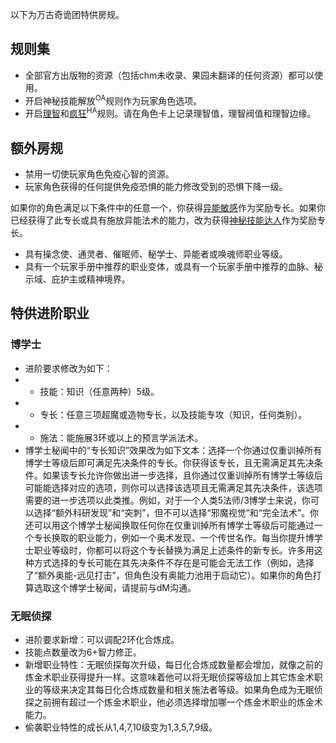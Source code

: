 以下为万古奇诡团特供房规。

## 规则集

- 全部官方出版物的资源（包括chm未收录、果园未翻译的任何资源）都可以使用。
- 开启神秘技能解放<sup>OA</sup>规则作为玩家角色选项。
- 开启[理智](理智)和[疯狂](疯狂)<sup>HA</sup>规则。请在角色卡上记录理智值，理智阀值和理智边缘。

## 额外房规

- 禁用一切使玩家角色免疫心智的资源。
- 玩家角色获得的任何提供免疫恐惧的能力修改受到的恐惧下降一级。

如果你的角色满足以下条件中的任意一个，你获得[异能敏感](https://xiaoxiaomeow.github.io/pathfinder/feat?feat=psychic%20sensitivity)作为奖励专长。如果你已经获得了此专长或具有施放异能法术的能力，改为获得[神秘技能达人](https://xiaoxiaomeow.github.io/pathfinder/feat?feat=psychic%20virtuoso)作为奖励专长。

- 具有操念使、通灵者、催眠师、秘学士、异能者或唤魂师职业等级。
- 具有一个玩家手册中推荐的职业变体，或具有一个玩家手册中推荐的血脉、秘示域、庇护主或精神境界。

## 特供进阶职业

### 博学士

- 进阶要求修改为如下：
- - 技能：知识（任意两种）5级。
- - 专长：任意三项超魔或造物专长，以及技能专攻（知识，任何类别）。
- - 施法：能施展3环或以上的预言学派法术。
- 博学士秘闻中的“专长知识”效果改为如下文本：选择一个你通过仅重训掉所有博学士等级后即可满足先决条件的专长。你获得该专长，且无需满足其先决条件。如果该专长允许你做出进一步选择，且你通过仅重训掉所有博学士等级后可能能选择对应的选项，则你可以选择该选项且无需满足其先决条件，该选项需要的进一步选项以此类推。例如，对于一个人类5法师/3博学士来说，你可以选择“额外科研发现”和“突刺”，但不可以选择“邪魔视觉”和“完全法术”。你还可以用这个博学士秘闻换取任何你在仅重训掉所有博学士等级后可能通过一个专长换取的职业能力，例如一个奥术发现、一个传世名作。每当你提升博学士职业等级时，你都可以将这个专长替换为满足上述条件的新专长。许多用这种方式选择的专长可能在其先决条件不存在是可能会无法工作（例如，选择了“额外奥能-远见打击”，但角色没有奥能力池用于启动它）。如果你的角色打算选取这个博学士秘闻，请提前与dM沟通。

### 无眠侦探

- 进阶要求新增：可以调配2环化合炼成。
- 技能点数量改为6+智力修正。
- 新增职业特性：无眠侦探每次升级，每日化合炼成数量都会增加，就像之前的炼金术职业获得提升一样。这意味着他可以将无眠侦探等级加上其它炼金术职业的等级来决定其每日化合炼成数量和相关施法者等级。如果角色成为无眠侦探之前拥有超过一个炼金术职业，他必须选择增加哪一个炼金术职业的炼金术能力。
- 偷袭职业特性的成长从1,4,7,10级变为1,3,5,7,9级。
